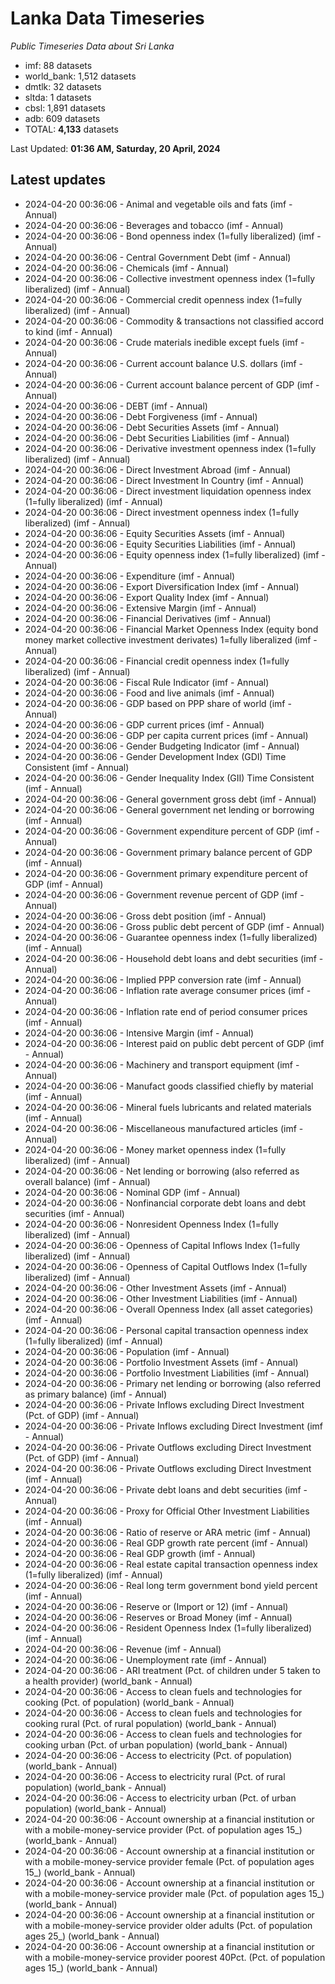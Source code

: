 # Lanka Data Timeseries
*Public Timeseries Data about Sri Lanka*

* imf: 88 datasets
* world_bank: 1,512 datasets
* dmtlk: 32 datasets
* sltda: 1 datasets
* cbsl: 1,891 datasets
* adb: 609 datasets
* TOTAL: **4,133** datasets

Last Updated: **01:36 AM, Saturday, 20 April, 2024**

## Latest updates

* 2024-04-20 00:36:06 - Animal and vegetable oils and fats (imf - Annual)
* 2024-04-20 00:36:06 - Beverages and tobacco (imf - Annual)
* 2024-04-20 00:36:06 - Bond openness index (1=fully liberalized) (imf - Annual)
* 2024-04-20 00:36:06 - Central Government Debt (imf - Annual)
* 2024-04-20 00:36:06 - Chemicals (imf - Annual)
* 2024-04-20 00:36:06 - Collective investment openness index (1=fully liberalized) (imf - Annual)
* 2024-04-20 00:36:06 - Commercial credit openness index (1=fully liberalized) (imf - Annual)
* 2024-04-20 00:36:06 - Commodity & transactions not classified accord to kind (imf - Annual)
* 2024-04-20 00:36:06 - Crude materials inedible except fuels (imf - Annual)
* 2024-04-20 00:36:06 - Current account balance U.S. dollars (imf - Annual)
* 2024-04-20 00:36:06 - Current account balance percent of GDP (imf - Annual)
* 2024-04-20 00:36:06 - DEBT (imf - Annual)
* 2024-04-20 00:36:06 - Debt Forgiveness (imf - Annual)
* 2024-04-20 00:36:06 - Debt Securities Assets (imf - Annual)
* 2024-04-20 00:36:06 - Debt Securities Liabilities (imf - Annual)
* 2024-04-20 00:36:06 - Derivative investment openness index (1=fully liberalized) (imf - Annual)
* 2024-04-20 00:36:06 - Direct Investment Abroad (imf - Annual)
* 2024-04-20 00:36:06 - Direct Investment In Country (imf - Annual)
* 2024-04-20 00:36:06 - Direct investment liquidation openness index (1=fully liberalized) (imf - Annual)
* 2024-04-20 00:36:06 - Direct investment openness index (1=fully liberalized) (imf - Annual)
* 2024-04-20 00:36:06 - Equity Securities Assets (imf - Annual)
* 2024-04-20 00:36:06 - Equity Securities Liabilities (imf - Annual)
* 2024-04-20 00:36:06 - Equity openness index (1=fully liberalized) (imf - Annual)
* 2024-04-20 00:36:06 - Expenditure (imf - Annual)
* 2024-04-20 00:36:06 - Export Diversification Index (imf - Annual)
* 2024-04-20 00:36:06 - Export Quality Index (imf - Annual)
* 2024-04-20 00:36:06 - Extensive Margin (imf - Annual)
* 2024-04-20 00:36:06 - Financial Derivatives (imf - Annual)
* 2024-04-20 00:36:06 - Financial Market Openness Index (equity bond money market collective investment derivates) 1=fully liberalized (imf - Annual)
* 2024-04-20 00:36:06 - Financial credit openness index (1=fully liberalized) (imf - Annual)
* 2024-04-20 00:36:06 - Fiscal Rule Indicator (imf - Annual)
* 2024-04-20 00:36:06 - Food and live animals (imf - Annual)
* 2024-04-20 00:36:06 - GDP based on PPP share of world (imf - Annual)
* 2024-04-20 00:36:06 - GDP current prices (imf - Annual)
* 2024-04-20 00:36:06 - GDP per capita current prices (imf - Annual)
* 2024-04-20 00:36:06 - Gender Budgeting Indicator (imf - Annual)
* 2024-04-20 00:36:06 - Gender Development Index (GDI) Time Consistent (imf - Annual)
* 2024-04-20 00:36:06 - Gender Inequality Index (GII) Time Consistent (imf - Annual)
* 2024-04-20 00:36:06 - General government gross debt (imf - Annual)
* 2024-04-20 00:36:06 - General government net lending or borrowing (imf - Annual)
* 2024-04-20 00:36:06 - Government expenditure percent of GDP (imf - Annual)
* 2024-04-20 00:36:06 - Government primary balance percent of GDP (imf - Annual)
* 2024-04-20 00:36:06 - Government primary expenditure percent of GDP (imf - Annual)
* 2024-04-20 00:36:06 - Government revenue percent of GDP (imf - Annual)
* 2024-04-20 00:36:06 - Gross debt position (imf - Annual)
* 2024-04-20 00:36:06 - Gross public debt percent of GDP (imf - Annual)
* 2024-04-20 00:36:06 - Guarantee openness index (1=fully liberalized) (imf - Annual)
* 2024-04-20 00:36:06 - Household debt loans and debt securities (imf - Annual)
* 2024-04-20 00:36:06 - Implied PPP conversion rate (imf - Annual)
* 2024-04-20 00:36:06 - Inflation rate average consumer prices (imf - Annual)
* 2024-04-20 00:36:06 - Inflation rate end of period consumer prices (imf - Annual)
* 2024-04-20 00:36:06 - Intensive Margin (imf - Annual)
* 2024-04-20 00:36:06 - Interest paid on public debt percent of GDP (imf - Annual)
* 2024-04-20 00:36:06 - Machinery and transport equipment (imf - Annual)
* 2024-04-20 00:36:06 - Manufact goods classified chiefly by material (imf - Annual)
* 2024-04-20 00:36:06 - Mineral fuels lubricants and related materials (imf - Annual)
* 2024-04-20 00:36:06 - Miscellaneous manufactured articles (imf - Annual)
* 2024-04-20 00:36:06 - Money market openness index (1=fully liberalized) (imf - Annual)
* 2024-04-20 00:36:06 - Net lending or borrowing (also referred as overall balance) (imf - Annual)
* 2024-04-20 00:36:06 - Nominal GDP (imf - Annual)
* 2024-04-20 00:36:06 - Nonfinancial corporate debt loans and debt securities (imf - Annual)
* 2024-04-20 00:36:06 - Nonresident Openness Index (1=fully liberalized) (imf - Annual)
* 2024-04-20 00:36:06 - Openness of Capital Inflows Index (1=fully liberalized) (imf - Annual)
* 2024-04-20 00:36:06 - Openness of Capital Outflows Index (1=fully liberalized) (imf - Annual)
* 2024-04-20 00:36:06 - Other Investment Assets (imf - Annual)
* 2024-04-20 00:36:06 - Other Investment Liabilities (imf - Annual)
* 2024-04-20 00:36:06 - Overall Openness Index (all asset categories) (imf - Annual)
* 2024-04-20 00:36:06 - Personal capital transaction openness index (1=fully liberalized) (imf - Annual)
* 2024-04-20 00:36:06 - Population (imf - Annual)
* 2024-04-20 00:36:06 - Portfolio Investment Assets (imf - Annual)
* 2024-04-20 00:36:06 - Portfolio Investment Liabilities (imf - Annual)
* 2024-04-20 00:36:06 - Primary net lending or borrowing (also referred as primary balance) (imf - Annual)
* 2024-04-20 00:36:06 - Private Inflows excluding Direct Investment (Pct. of GDP) (imf - Annual)
* 2024-04-20 00:36:06 - Private Inflows excluding Direct Investment (imf - Annual)
* 2024-04-20 00:36:06 - Private Outflows excluding Direct Investment (Pct. of GDP) (imf - Annual)
* 2024-04-20 00:36:06 - Private Outflows excluding Direct Investment (imf - Annual)
* 2024-04-20 00:36:06 - Private debt loans and debt securities (imf - Annual)
* 2024-04-20 00:36:06 - Proxy for Official Other Investment Liabilities (imf - Annual)
* 2024-04-20 00:36:06 - Ratio of reserve or ARA metric (imf - Annual)
* 2024-04-20 00:36:06 - Real GDP growth rate percent (imf - Annual)
* 2024-04-20 00:36:06 - Real GDP growth (imf - Annual)
* 2024-04-20 00:36:06 - Real estate capital transaction openness index (1=fully liberalized) (imf - Annual)
* 2024-04-20 00:36:06 - Real long term government bond yield percent (imf - Annual)
* 2024-04-20 00:36:06 - Reserve or (Import or 12) (imf - Annual)
* 2024-04-20 00:36:06 - Reserves or Broad Money (imf - Annual)
* 2024-04-20 00:36:06 - Resident Openness Index (1=fully liberalized) (imf - Annual)
* 2024-04-20 00:36:06 - Revenue (imf - Annual)
* 2024-04-20 00:36:06 - Unemployment rate (imf - Annual)
* 2024-04-20 00:36:06 - ARI treatment (Pct. of children under 5 taken to a health provider) (world_bank - Annual)
* 2024-04-20 00:36:06 - Access to clean fuels and technologies for cooking (Pct. of population) (world_bank - Annual)
* 2024-04-20 00:36:06 - Access to clean fuels and technologies for cooking rural (Pct. of rural population) (world_bank - Annual)
* 2024-04-20 00:36:06 - Access to clean fuels and technologies for cooking urban (Pct. of urban population) (world_bank - Annual)
* 2024-04-20 00:36:06 - Access to electricity (Pct. of population) (world_bank - Annual)
* 2024-04-20 00:36:06 - Access to electricity rural (Pct. of rural population) (world_bank - Annual)
* 2024-04-20 00:36:06 - Access to electricity urban (Pct. of urban population) (world_bank - Annual)
* 2024-04-20 00:36:06 - Account ownership at a financial institution or with a mobile-money-service provider (Pct. of population ages 15_) (world_bank - Annual)
* 2024-04-20 00:36:06 - Account ownership at a financial institution or with a mobile-money-service provider female (Pct. of population ages 15_) (world_bank - Annual)
* 2024-04-20 00:36:06 - Account ownership at a financial institution or with a mobile-money-service provider male (Pct. of population ages 15_) (world_bank - Annual)
* 2024-04-20 00:36:06 - Account ownership at a financial institution or with a mobile-money-service provider older adults (Pct. of population ages 25_) (world_bank - Annual)
* 2024-04-20 00:36:06 - Account ownership at a financial institution or with a mobile-money-service provider poorest 40Pct. (Pct. of population ages 15_) (world_bank - Annual)